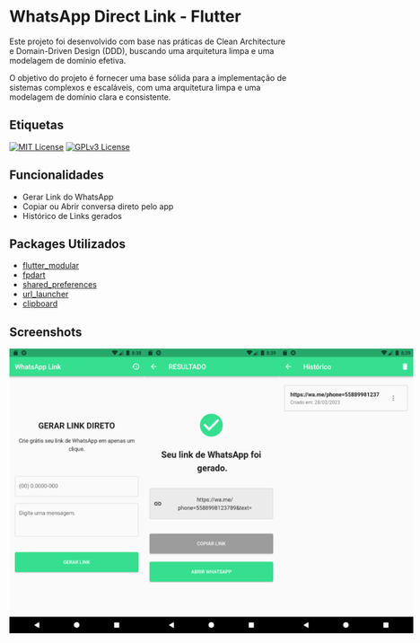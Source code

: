
# WhatsApp Direct Link - Flutter

Este projeto foi desenvolvido com base nas práticas de Clean Architecture e Domain-Driven Design (DDD), buscando uma arquitetura limpa e uma modelagem de domínio efetiva.

O objetivo do projeto é fornecer uma base sólida para a implementação de sistemas complexos e escaláveis, com uma arquitetura limpa e uma modelagem de domínio clara e consistente.


## Etiquetas

[![MIT License](https://img.shields.io/badge/License-MIT-green.svg)](https://choosealicense.com/licenses/mit/) 
[![GPLv3 License](https://img.shields.io/badge/License-GPL%20v3-yellow.svg)](https://opensource.org/licenses/)


## Funcionalidades

- Gerar Link do WhatsApp
- Copiar ou Abrir conversa direto pelo app
- Histórico de Links gerados

## Packages Utilizados

 - [flutter_modular](https://awesomeopensource.com/project/elangosundar/awesome-README-templates)
 - [fpdart](https://github.com/matiassingers/awesome-readme)
 - [shared_preferences](https://bulldogjob.com/news/449-how-to-write-a-good-readme-for-your-github-project)
- [url_launcher](https://awesomeopensource.com/project/elangosundar/awesome-README-templates)
- [clipboard](https://awesomeopensource.com/project/elangosundar/awesome-README-templates)


## Screenshots

<div style="display: flex; justify-content: left; align-items: center;">
<img src="https://github.com/jonathancmatos/whatsapp-direct-link-flutter/blob/main/imgs/Screenshot_1677616716.png?raw=true" alt="alt text" width="240">

<img src="https://github.com/jonathancmatos/whatsapp-direct-link-flutter/blob/main/imgs/Screenshot_1677616762.png?raw=true" alt="alt text" width="240">

<img src="https://github.com/jonathancmatos/whatsapp-direct-link-flutter/blob/main/imgs/Screenshot_1677616767.png?raw=true" alt="alt text" width="240">
</div>

